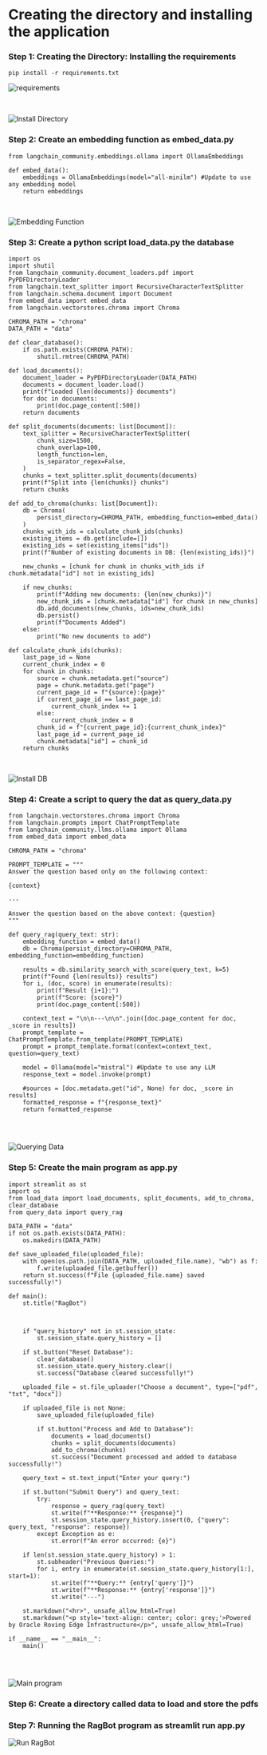 # Creating the directory and installing the application

### Step 1: Creating the Directory: Installing the requirements

```
pip install -r requirements.txt
```

![requirements](/edge-cloud/ai-edge-rover/installing_application/images/requirements.jpg)



<br>

![Install Directory](/edge-cloud/ai-edge-rover/installing_application/images/11_installrequirements.png)



### Step 2: Create an embedding function as embed_data.py

```
from langchain_community.embeddings.ollama import OllamaEmbeddings

def embed_data():
    embeddings = OllamaEmbeddings(model="all-minilm") #Update to use any embedding model
    return embeddings

```
<br>

![Embedding Function](/edge-cloud/ai-edge-rover/installing_application/images/13_create_embedding_function.png)

### Step 3: Create a python script  load_data.py the database 

```
import os
import shutil
from langchain_community.document_loaders.pdf import PyPDFDirectoryLoader
from langchain.text_splitter import RecursiveCharacterTextSplitter
from langchain.schema.document import Document
from embed_data import embed_data
from langchain.vectorstores.chroma import Chroma

CHROMA_PATH = "chroma"
DATA_PATH = "data"

def clear_database():
    if os.path.exists(CHROMA_PATH):
        shutil.rmtree(CHROMA_PATH)

def load_documents():
    document_loader = PyPDFDirectoryLoader(DATA_PATH)
    documents = document_loader.load()
    print(f"Loaded {len(documents)} documents")
    for doc in documents:
        print(doc.page_content[:500])  
    return documents

def split_documents(documents: list[Document]):
    text_splitter = RecursiveCharacterTextSplitter(
        chunk_size=1500,
        chunk_overlap=100,
        length_function=len,
        is_separator_regex=False,
    )
    chunks = text_splitter.split_documents(documents)
    print(f"Split into {len(chunks)} chunks")
    return chunks

def add_to_chroma(chunks: list[Document]):
    db = Chroma(
        persist_directory=CHROMA_PATH, embedding_function=embed_data()
    )
    chunks_with_ids = calculate_chunk_ids(chunks)
    existing_items = db.get(include=[])
    existing_ids = set(existing_items["ids"])
    print(f"Number of existing documents in DB: {len(existing_ids)}")

    new_chunks = [chunk for chunk in chunks_with_ids if chunk.metadata["id"] not in existing_ids]
    
    if new_chunks:
        print(f"Adding new documents: {len(new_chunks)}")
        new_chunk_ids = [chunk.metadata["id"] for chunk in new_chunks]
        db.add_documents(new_chunks, ids=new_chunk_ids)
        db.persist()
        print(f"Documents Added")
    else:
        print("No new documents to add")

def calculate_chunk_ids(chunks):
    last_page_id = None
    current_chunk_index = 0
    for chunk in chunks:
        source = chunk.metadata.get("source")
        page = chunk.metadata.get("page")
        current_page_id = f"{source}:{page}"
        if current_page_id == last_page_id:
            current_chunk_index += 1
        else:
            current_chunk_index = 0
        chunk_id = f"{current_page_id}:{current_chunk_index}"
        last_page_id = current_page_id
        chunk.metadata["id"] = chunk_id
    return chunks

```
<br>

![Install DB](/edge-cloud/ai-edge-rover/installing_application/images/12_populate_database.png)




### Step 4: Create a script to query the dat as query_data.py

```
from langchain.vectorstores.chroma import Chroma
from langchain.prompts import ChatPromptTemplate
from langchain_community.llms.ollama import Ollama
from embed_data import embed_data

CHROMA_PATH = "chroma"

PROMPT_TEMPLATE = """
Answer the question based only on the following context:

{context}

---

Answer the question based on the above context: {question}
"""

def query_rag(query_text: str):
    embedding_function = embed_data()
    db = Chroma(persist_directory=CHROMA_PATH, embedding_function=embedding_function)

    results = db.similarity_search_with_score(query_text, k=5)
    print(f"Found {len(results)} results")
    for i, (doc, score) in enumerate(results):
        print(f"Result {i+1}:")
        print(f"Score: {score}")
        print(doc.page_content[:500])  

    context_text = "\n\n---\n\n".join([doc.page_content for doc, _score in results])
    prompt_template = ChatPromptTemplate.from_template(PROMPT_TEMPLATE)
    prompt = prompt_template.format(context=context_text, question=query_text)

    model = Ollama(model="mistral") #Update to use any LLM
    response_text = model.invoke(prompt)

    #sources = [doc.metadata.get("id", None) for doc, _score in results]
    formatted_response = f"{response_text}"
    return formatted_response


```
<br>

![Querying Data](/edge-cloud/ai-edge-rover/installing_application/images/14_create_script.png)

### Step 5: Create the main program as app.py

```
import streamlit as st
import os
from load_data import load_documents, split_documents, add_to_chroma, clear_database
from query_data import query_rag

DATA_PATH = "data"
if not os.path.exists(DATA_PATH):
    os.makedirs(DATA_PATH)

def save_uploaded_file(uploaded_file):
    with open(os.path.join(DATA_PATH, uploaded_file.name), "wb") as f:
        f.write(uploaded_file.getbuffer())
    return st.success(f"File {uploaded_file.name} saved successfully!")

def main():
    st.title("RagBot")



    if "query_history" not in st.session_state:
        st.session_state.query_history = []

    if st.button("Reset Database"):
        clear_database()
        st.session_state.query_history.clear()  
        st.success("Database cleared successfully!")

    uploaded_file = st.file_uploader("Choose a document", type=["pdf", "txt", "docx"])

    if uploaded_file is not None:
        save_uploaded_file(uploaded_file)

        if st.button("Process and Add to Database"):
            documents = load_documents()
            chunks = split_documents(documents)
            add_to_chroma(chunks)
            st.success("Document processed and added to database successfully!")

    query_text = st.text_input("Enter your query:")

    if st.button("Submit Query") and query_text:
        try:
            response = query_rag(query_text)
            st.write(f"**Response:** {response}")
            st.session_state.query_history.insert(0, {"query": query_text, "response": response})
        except Exception as e:
            st.error(f"An error occurred: {e}")

    if len(st.session_state.query_history) > 1:
        st.subheader("Previous Queries:")
        for i, entry in enumerate(st.session_state.query_history[1:], start=1):
            st.write(f"**Query:** {entry['query']}")
            st.write(f"**Response:** {entry['response']}")
            st.write("---")

    st.markdown("<hr>", unsafe_allow_html=True) 
    st.markdown("<p style='text-align: center; color: grey;'>Powered by Oracle Roving Edge Infrastructure</p>", unsafe_allow_html=True)

if __name__ == "__main__":
    main()


```
<br>

![Main program](/edge-cloud/ai-edge-rover/installing_application/images/16_creat_program.png)

### Step 6: Create a directory called data to load and store the pdfs


### Step 7: Running the RagBot program as streamlit run app.py
![Run RagBot](/edge-cloud/ai-edge-rover/installing_application/images/17_run_ragbot.png)
